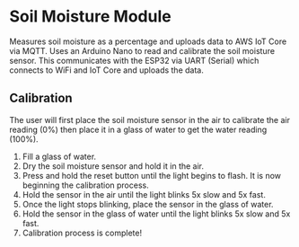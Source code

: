 # Soil Moisture Module

Measures soil moisture as a percentage and uploads data to AWS IoT Core via MQTT.
Uses an Arduino Nano to read and calibrate the soil moisture sensor. This communicates with the ESP32 via UART (Serial) which connects to WiFi and IoT Core and uploads the data.

## Calibration

The user will first place the soil moisture sensor in the air to calibrate the air reading (0%) then place it in a glass of water to get the water reading (100%).

1. Fill a glass of water.
2. Dry the soil moisture sensor and hold it in the air.
3. Press and hold the reset button until the light begins to flash. It is now beginning the calibration process.
4. Hold the sensor in the air until the light blinks 5x slow and 5x fast.
5. Once the light stops blinking, place the sensor in the glass of water.
6. Hold the sensor in the glass of water until the light blinks 5x slow and 5x fast.
7. Calibration process is complete!